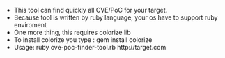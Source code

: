 <ul>
<li>This tool can find quickly all CVE/PoC for your target.</li>
<li>Because tool is written by ruby language, your os have to support ruby enviroment</li>
<li>One more thing, this requires colorize lib</li>
<li>To install colorize you type : gem install colorize</li>
<li>Usage: ruby cve-poc-finder-tool.rb http://target.com</li>
</ul>
